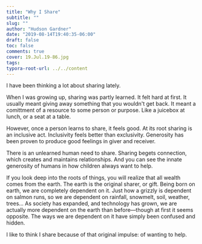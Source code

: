```yaml
---
title: "Why I Share"
subtitle: ""
slug: ""
author: "Hudson Gardner"
date: "2019-08-14T19:40:35-06:00"
draft: false
toc: false
comments: true
cover: 19.Jul.19-86.jpg
tags:
typora-root-url: ../../content
---
```


I have been thinking a lot about sharing lately. 

When I was growing up, sharing was partly learned. It felt hard at first. It usually meant giving  away something that you wouldn't get back. It meant a comittment of a resource to some person or purpose. Like a juicebox at lunch, or a seat at a table. 

However, once a person learns to share, it feels good. At its root sharing is an inclusive act. Inclusivity feels better than exclusivity. Generosity has been proven to produce good feelings in giver and receiver.

There is an unlearned human need to share. Sharing begets connection, which creates and maintains relationships. And you can see the innate generosity of humans in how children always want to help.

If you look deep into the roots of things, you will realize that all wealth comes from the earth. The earth is the original sharer, or gift. Being born on earth, we are completely dependent on it. Just how a grizzly is dependent on salmon runs, so we are dependent on rainfall, snowmelt, soil, weather, trees… As society has expanded, and technology has grown, we are actually more dependent on the earth than before—though at first it seems opposite. The ways we are dependent on it have simply been confused and hidden.

I like to think I share because of that original impulse: of wanting to help. 